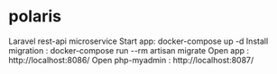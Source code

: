 # polaris
Laravel rest-api microservice
Start app: docker-compose up -d
Install migration : docker-compose run --rm artisan migrate
Open app : http://localhost:8086/
Open php-myadmin : http://localhost:8087/

